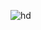 ![hd](https://user-images.githubusercontent.com/86306288/144793628-871f2dec-12ce-4bed-9946-daade9daa51d.jpg)
